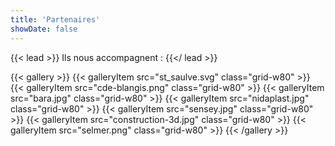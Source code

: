 ```yaml
---
title: 'Partenaires'
showDate: false
---
```


{{< lead >}}
Ils nous accompagnent :
{{</ lead >}}

<!-- ![Logo Saint Saulve](st_saulve.svg) -->

<!-- ![Logo CDE Blangis](cde-blangis.png) -->
<!-- ![Logo Bara](bara.jpg) -->
<!-- ![Logo Nidaplast](nidaplast.jpg) -->
<!-- ![Logo Sensey](sensey.jpg) -->

<!-- {{< full-width >}} -->

{{< gallery >}}
  {{< galleryItem src="st_saulve.svg" class="grid-w80" >}}
  {{< galleryItem src="cde-blangis.png" class="grid-w80" >}}
  {{< galleryItem src="bara.jpg" class="grid-w80" >}}
  {{< galleryItem src="nidaplast.jpg" class="grid-w80" >}}
  {{< galleryItem src="sensey.jpg" class="grid-w80" >}}
  {{< galleryItem src="construction-3d.jpg" class="grid-w80" >}}
  {{< galleryItem src="selmer.png" class="grid-w80" >}}
{{< /gallery >}}
<!-- {{< /full-width >}} -->
